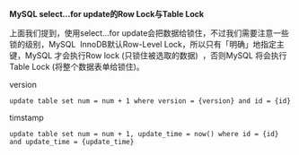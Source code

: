 
**MySQL select…for update的Row Lock与Table Lock**

上面我们提到，使用select…for update会把数据给锁住，不过我们需要注意一些锁的级别，MySQL  InnoDB默认Row-Level Lock，所以只有「明确」地指定主键，MySQL 才会执行Row lock (只锁住被选取的数据)  ，否则MySQL 将会执行Table Lock (将整个数据表单给锁住)。





version 

```
update table set num = num + 1 where version = {version} and id = {id}
```


timstamp
```
update table set num = num + 1, update_time = now() where id = {id} and update_time = {update_time}
```